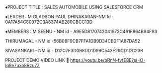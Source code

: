 ♦️PROJECT TITLE : SALES AUTOMOBILE USING SALESFORCE CRM

♦️LEADER : 
M GLADSON PAUL DHINAKARAN-NM Id - 0A17A54C80972C3A8374AB280CBCC13D

♦️MEMBERS : 
M SEENU - NM id - A9E5D8170742041972C461F864B94F93

THIRUMAGAL - NM id -56B08F9CB7FFA1DB9D34CB0F1A87DA52

SIVASANKARI - NM id - D12C7F3D0B8DD1D99C543E29CD1DC23B

PROJECT DEMO VIDEO LINK 🔗
https://youtu.be/bRnN-fvfE8E?si=O-lq8e7uxo8Rzu7Z
